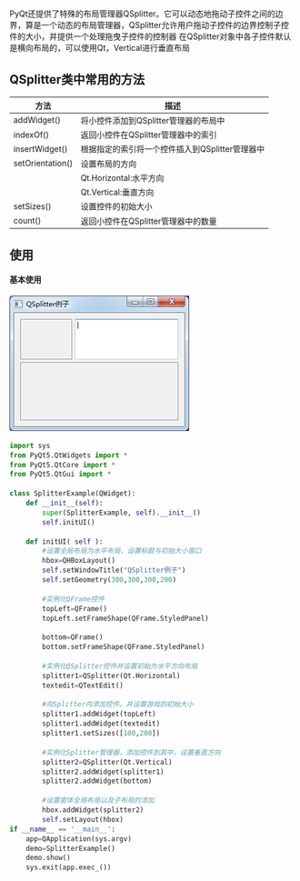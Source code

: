 ## 
PyQt还提供了特殊的布局管理器QSplitter。它可以动态地拖动子控件之间的边界，算是一个动态的布局管理器，QSplitter允许用户拖动子控件的边界控制子控件的大小，并提供一个处理拖曳子控件的控制器 
在QSplitter对象中各子控件默认是横向布局的，可以使用Qt，Vertical进行垂直布局

## QSplitter类中常用的方法
| 方法             | 描述                                            |
| ---------------- | ----------------------------------------------- |
| addWidget()      | 将小控件添加到QSplitter管理器的布局中           |
| indexOf()        | 返回小控件在QSplitter管理器中的索引             |
| insertWidget()   | 根据指定的索引将一个控件插入到QSplitter管理器中 |
| setOrientation() | 设置布局的方向                                  |
|                  | Qt.Horizontal:水平方向                          |
|                  | Qt.Vertical:垂直方向                            |
| setSizes()       | 设置控件的初始大小                              |
| count()          | 返回小控件在QSplitter管理器中的数量             |


## 使用
#### 基本使用
![20180815155134162](/assets/20180815155134162.png)
```python
import sys
from PyQt5.QtWidgets import *
from PyQt5.QtCore import *
from PyQt5.QtGui import *

class SplitterExample(QWidget):
    def __init__(self):
        super(SplitterExample, self).__init__()
        self.initUI()

    def initUI( self ):
        #设置全局布局为水平布局，设置标题与初始大小窗口
        hbox=QHBoxLayout()
        self.setWindowTitle("QSplitter例子")
        self.setGeometry(300,300,300,200)

        #实例化QFrame控件
        topLeft=QFrame()
        topLeft.setFrameShape(QFrame.StyledPanel)

        bottom=QFrame()
        bottom.setFrameShape(QFrame.StyledPanel)

        #实例化QSplitter控件并设置初始为水平方向布局
        splitter1=QSplitter(Qt.Horizontal)
        textedit=QTextEdit()

        #向Splitter内添加控件。并设置游戏的初始大小
        splitter1.addWidget(topLeft)
        splitter1.addWidget(textedit)
        splitter1.setSizes([100,200])

        #实例化Splitter管理器，添加控件到其中，设置垂直方向
        splitter2=QSplitter(Qt.Vertical)
        splitter2.addWidget(splitter1)
        splitter2.addWidget(bottom)

        #设置窗体全局布局以及子布局的添加
        hbox.addWidget(splitter2)
        self.setLayout(hbox)
if __name__ == '__main__':
    app=QApplication(sys.argv)
    demo=SplitterExample()
    demo.show()
    sys.exit(app.exec_())
```
